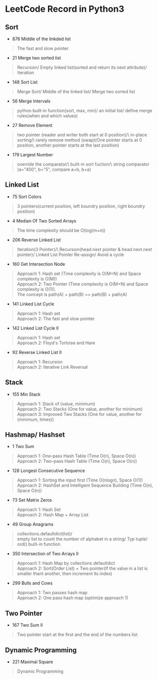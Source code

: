 # LeetCode Record in Python3
## Sort
- 876 Middle of the linkded list
> The fast and slow pointer
- 21 Merge two sorted list
> Recursion/ Empty linked list(sorted and return its next attribute)/ Iteration
- 148 Sort List
> Merge Sort/ Middle of the linked list/ Merge two sorted list
- 56 Merge Intervals
> python built-in function(sort, max, min)/ an initial list/ define merge rules(when and which values) 
- 27 Remove Element
> two pointer (reader and writer both start at 0 position)/\ in-place sorting/\ rarely remove method (swap)(One pointer starts at 0 position, another pointer starts at the last position)
- 179 Largest Number
> override the comparator/\ built-in sort fuction/\ string comparator (a="400", b="5", compare a+b, b+a)
## Linked List
- 75 Sort Colors
> 3 pointers(current position, left boundry position, right boundry position)
- 4 Median Of Two Sorted Arrays
> The time complexity should be O(log(m+n))
- 206 Reverse Linked List
> Iteration(3 Pointer)/\ Recursion(head.next pointer & head.next.next pointer)/ Linked List Pointer Re-assign/ Avoid a cycle
- 160 Get Intersection Node
> Approach 1: Hash set (Time complexity is O(M+N) and Space complexity is O(M))\
> Approach 2: Two Pointer (Time complexity is O(M+N) and Space complexity is O(1)).\
> The concept is path(A) + path(B) == path(B) + path(A)
- 141 Linked List Cycle
> Approach 1: Hash set\
> Approach 2: The fast and slow pointer
- 142 Linked List Cycle II
> Approach 1: Hash set\
> Approach 2: Floyd's Tortoise and Hare
- 92 Reverse Linked List II
> Approach 1: Recursion\
> Approach 2: Iterative Link Reversal
## Stack
- 155 Min Stack
> Approach 1: Stack of (value, minimum)\
> Approach 2: Two Stacks (One for value, another for minimum)\
> Approach 3: Improved Two Stacks (One for value, another for (minimum, times))
## Hashmap/ Hashset
- 1 Two Sum
> Approach 1: One-pass Hash Table (Time O(n), Space O(n))\
> Approach 2: Two-pass Hash Table (Time O(n), Space O(n))
- 128 Longest Consecutive Sequence
> Approach 1: Sorting the input first (Time O(nlogn), Space O(1))\
> Approach 2: HashSet and Intelligent Sequence Building (Time O(n), Space O(n))
- 73 Set Matrix Zeros
> Approach 1: Hash Set\
> Approach 2: Hash Map + Array List
- 49 Group Anagrams
> collections.defaultdict(list)/\
> empty list to count the number of alphabet in a string/ Typ tuple/\
> ord() built-in function
- 350 Intersection of Two Arrays II
> Approach 1: Hash Map by collections.defaultdict\
> Approach 2: Sort(Order List) + Two pointer(If the value in a list is smaller thant another, then increment its index)
- 299 Bulls and Cows
> Approach 1: Two passes hash map\
> Approach 2: One pass hash map (optimize approach 1)
## Two Pointer
- 167 Two Sum II
> Two pointer start at the first and the end of the numbers list
## Dynamic Programming
- 221 Maximal Square
> Dynamic Programming